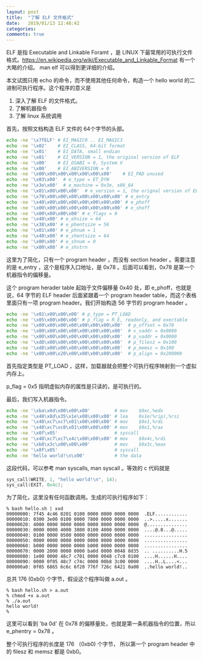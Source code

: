 ```yaml
---
layout: post
title:  "了解 ELF 文件格式"
date:   2019/01/13 12:48:42
categories:
comments: true
---
```


ELF 是指 Executable and Linkable Foramt ，是 LINUX 下最常用的可执行文件格式。https://en.wikipedia.org/wiki/Executable_and_Linkable_Format 有一个大略的介绍。 man elf 可以得到更详细的介绍。

本文试图只用  echo 的命令，而不使用其他任何命令，构造一个 hello world 的二进制可执行程序。这个程序的意义是

1. 深入了解  ELF 的文件格式。
2. 了解机器指令
3. 了解 linux 系统调用

首先，按照文档构造 ELF 文件的 64个字节的头部。

```bash
echo -ne '\x7fELF' # EI_MAGIC0 .. EI_MAGIC3
echo -ne '\x02'    # EI_CLASS, 64-bit format
echo -ne '\x01'    # EI_DATA, small endian
echo -ne '\x01'    # EI_VERSION = 1, the original version of ELF
echo -ne '\x00'    # EI_OSABI = 0, System V
echo -ne '\x00'    # EI_ABIVERSION = 0
echo -ne '\x00\x00\x00\x00\x00\x00\x00'    # EI_PAD unused
echo -ne '\x03\x00'  # e_type = ET_DYN
echo -ne '\x3e\x00'  # e_machine = 0x3e, x86_64
echo -ne '\x01\x00\x00\x00'  # e_version = 1, the orignal version of ELF
echo -ne '\x78\x00\x00\x00\x00\x00\x00\x00' # e_entry 
echo -ne '\x40\x00\x00\x00\x00\x00\x00\x00' # e_phoff
echo -ne '\x00\x00\x00\x00\x00\x00\x00\x00' # e_shoff
echo -ne '\x00\x00\x00\x00' # e_flags = 0
echo -ne '\x40\x00' # e_ehsize = 64
echo -ne '\x38\x00' # e_phentsize = 56
echo -ne '\x01\x00' # e_phnum = 1
echo -ne '\x40\x00' # e_shentsize = 64
echo -ne '\x00\x00' # e_shnum = 0
echo -ne '\x00\x00' # e_shstrn
```

这里为了简化，只有一个 program header ，而没有 section header 。需要注意的是 e_entry ，这个是程序入口地址，是 0x78 。后面可以看到，0x78 是第一个机器指令的偏移量。

这个 program herader table 起始于文件偏移量 0x40 处，即 e_phoff，也就是说，64 字节的 ELF header 后面紧跟着一个 program header table，而这个表格里面只有一项 program header。我们开始构造 56 字节的 program header 。

```bash
echo -ne '\x01\x00\x00\x00' # p_type = PT_LOAD
echo -ne '\x05\x00\x00\x00' # p_flag = R_E, readonly, and exectable
echo -ne '\x00\x00\x00\x00\x00\x00\x00\x00'  # p_offset = 0x78
echo -ne '\x00\x00\x00\x00\x00\x00\x00\x00'  # v_vaddr = 0x0000
echo -ne '\x00\x00\x00\x00\x00\x00\x00\x00'  # p_vaddr = 0x0000
echo -ne '\xd8\x00\x00\x00\x00\x00\x00\x00'  # p_filesz = 0x100
echo -ne '\xd8\x00\x00\x00\x00\x00\x00\x00'  # p_memsz = 0x100
echo -ne '\x00\x00\x20\x00\x00\x00\x00\x00'  # p_align = 0x200000
```

首先指定类型是 PT_LOAD ，这样，加载器就会把整个可执行程序映射到一个虚拟内存上。

p_flag = 0x5 指明虚拟内存的属性是只读的，是可执行的。

最后，我们写入机器指令。

```bash
echo -ne '\xba\x0d\x00\x00\x00'         # mov    $0xc,%edx
echo -ne '\x48\x8d\x35\x1e\x00\x00\x00' # lea    0x1e(%rip),%rsi
echo -ne '\x48\xc7\xc7\x01\x00\x00\x00' # mov    $0x1,%rdi
echo -ne '\x48\xc7\xc0\x01\x00\x00\x00' # mov    $0x1,%rax
echo -ne '\x0f\x05'                     # syscall 
echo -ne '\x48\xc7\xc7\x4c\x00\x00\x00' # mov    $0x4c,%rdi
echo -ne '\xb8\x3c\x00\x00\x00'         # mov    $0x3c,%eax
echo -ne '\x0f\x05'                     # syscall 
echo -ne 'hello world!\n\x00'           # the data
```

这段代码，可以参考 man syscalls, man syscall 。等效的 c 代码就是 

```c
sys_call(WRITE, 1, "hello world!\n", 14);
sys_call(EXIT, 0x4c);
```

为了简化，这里没有任何函数调用。生成的可执行程序如下：

```
% bash hello.sh | xxd 
00000000: 7f45 4c46 0201 0100 0000 0000 0000 0000  .ELF............
00000010: 0300 3e00 0100 0000 7800 0000 0000 0000  ..>.....x.......
00000020: 4000 0000 0000 0000 0000 0000 0000 0000  @...............
00000030: 0000 0000 4000 3800 0100 4000 0000 0000  ....@.8...@.....
00000040: 0100 0000 0500 0000 0000 0000 0000 0000  ................
00000050: 0000 0000 0000 0000 0000 0000 0000 0000  ................
00000060: b000 0000 0000 0000 b000 0000 0000 0000  ................
00000070: 0000 2000 0000 0000 ba0d 0000 0048 8d35  .. ..........H.5
00000080: 1e00 0000 48c7 c701 0000 0048 c7c0 0100  ....H......H....
00000090: 0000 0f05 48c7 c74c 0000 00b8 3c00 0000  ....H..L....<...
000000a0: 0f05 6865 6c6c 6f20 776f 726c 6421 0a00  ..hello world!..
```

总共 176  (0xb0) 个字节，假设这个程序叫做 a.out 。

```
% bash hello.sh > a.out 
% chmod +x a.out
% ./a.out
hello world!
%
```

这里可以看到 'ba 0d' 在 0x78 的偏移量处，也就是第一条机器指令的位置，所以 e_phentry = 0x78 。

整个可执行程序的长度是 176 （0xb0) 个字节， 所以第一个 program header 中的 filesz 和 memsz 都是 0xb0。





